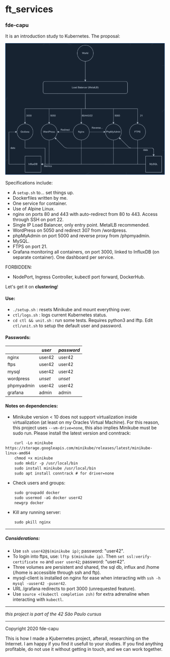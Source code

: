 # ft_services
### fde-capu

It is an introduction study to Kubernetes.
The proposal:

![42 given cluster chart](https://github.com/fde-capu/ft_services/blob/master/chart.png "Cluster Chart Given by 42")

Specifications include:

- A `setup.sh` to... set things up.
- Dockerfiles written by me.
- One service for container.
- Use of Alpine Linux.
- nginx on ports 80 and 443 with auto-redirect from 80 to 443. Access through SSH on port 22.
- Single IP Load Balancer, only entry point. MetalLB recommended.
- WordPress on 5050 and redirect 307 from /wordpress.
- phpMyAdmin on port 5000 and reverse proxy from /phpmyadmin.
- MySQL.
- FTPS on port 21.
- Grafana monitoring all containers, on port 3000, linked to InfluxDB (on separate container). One dashboard per service.

FORBIDDEN:
- NodePort, Ingress Controller, kubectl port forward, DockerHub.

Let's get it on **clustering**!

#### Use:

- `./setup.sh` : resets Minikube and mount everything over.
- `ctl/logs.sh` : logs current Kubernetes status.
- `cd ctl && unit.sh` : run some tests. Requires python3 and lftp. Edit `ctl/unit.sh` to setup the default user and password.

#### Passwords:

|               | _user_ | _password_ |
| ---           | ---    | --- |
| nginx         | user42 | user42 |
| ftps          | user42 | user42 |
| mysql         | user42 | user42 |
| wordpress     | _unset_ | _unset_ |
| phpmyadmin    | user42 | user42 |
| grafana       | admin | admin |

#### Notes on dependencies:

- Minikube version < 10 does not support virtualization inside virtualization (at least on my Oracles Virtual Machine). For this reason, this project uses `--vm-drive=none`, this also implies Minikube must be sudo run. Please install the latest version and conntrack:

```
	curl -Lo minikube https://storage.googleapis.com/minikube/releases/latest/minikube-linux-amd64
	chmod +x minikube
	sudo mkdir -p /usr/local/bin
	sudo install minikube /usr/local/bin
	sudo apt install conntrack # for driver=none

```
- Check users and groups:

```
	sudo groupadd docker
	sudo usermod -aG docker user42
	newgrp docker
```

- Kill any running server:

```
	sudo pkill nginx
```

---

##### Considerations:

- Use `ssh user42@$(minikube ip)`; password: "user42".
- To login into ftps, use: `lftp $(minikube ip)`. Then `set ssl:verify-certificate no` and `user user42`; password: "user42".
- Three volumes are persistent and shared, the sql db, influx and /home (/home is accessible through ssh and ftp).
- mysql-client is installed on nginx for ease when interacting with `ssh -h mysql -uuser42 -puser42`.
- URL /grafana redirects to port 3000 (unrequested feature).
- Use `source <(kubectl completion zsh)` for extra adrenaline when interacting with `kubectl`.

---

*this project is part of the 42 São Paulo cursus*

---

Copyright 2020 fde-capu

This is how I made a Kjubernetes project, afterall, researching on the Internet. I am happy if you find it usefull to your studies. If you find anything profitable, do not use it without getting in touch, and we can work together.
